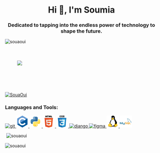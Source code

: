 <h1 align="center">Hi 👋, I'm Soumia</h1>
<h3 align="center">Dedicated to tapping into the endless power of technology to shape the future.</h3>

<p align="left"> <img src="https://komarev.com/ghpvc/?username=souaoui&label=Profile%20views&color=0e75b6&style=flat" alt="souaoui" /> </p>

<img src="https://media.giphy.com/media/QpVUMRUJGokfqXyfa1/giphy.gif" style="margin:40px;">
<p><br></p>
<p align="left"> <a href="https://github.com/ryo-ma/github-profile-trophy"><img src="https://github-profile-trophy.vercel.app/?username=souaoui" alt="SouaOui" /></a> </p>



<p align="left">
</p>

<h3 align="left">Languages and Tools:</h3>
<p align="left"> <a href="https://git-scm.com/" target="_blank" rel="noreferrer"> <img src="https://www.vectorlogo.zone/logos/git-scm/git-scm-icon.svg" alt="git" width="40" height="40"/> </a>  <a href="https://www.cprogramming.com/" target="_blank" rel="noreferrer"> <img src="https://raw.githubusercontent.com/devicons/devicon/master/icons/c/c-original.svg" alt="c" width="40" height="40"/> </a><a href="https://www.python.org" target="_blank" rel="noreferrer"> <img src="https://raw.githubusercontent.com/devicons/devicon/master/icons/python/python-original.svg" alt="python" width="40" height="40"/> </a>  <a href="https://www.w3.org/html/" target="_blank" rel="noreferrer"> <img src="https://raw.githubusercontent.com/devicons/devicon/master/icons/html5/html5-original-wordmark.svg" alt="html5" width="40" height="40"/> </a><a href="https://www.w3schools.com/css/" target="_blank" rel="noreferrer"> <img src="https://raw.githubusercontent.com/devicons/devicon/master/icons/css3/css3-original-wordmark.svg" alt="css3" width="40" height="40"/> </a> <a href="https://www.djangoproject.com/" target="_blank" rel="noreferrer"> <img src="https://cdn.worldvectorlogo.com/logos/django.svg" alt="django" width="40" height="40"/> </a> <a href="https://www.figma.com/" target="_blank" rel="noreferrer"> <img src="https://www.vectorlogo.zone/logos/figma/figma-icon.svg" alt="figma" width="40" height="40"/> </a>  <a href="https://www.linux.org/" target="_blank" rel="noreferrer"> <img src="https://raw.githubusercontent.com/devicons/devicon/master/icons/linux/linux-original.svg" alt="linux" width="40" height="40"/> </a> <a href="https://www.mysql.com/" target="_blank" rel="noreferrer"> <img src="https://raw.githubusercontent.com/devicons/devicon/master/icons/mysql/mysql-original-wordmark.svg" alt="mysql" width="40" height="40"/> </a> </p>
<p>&nbsp;<img align="center" src="https://github-readme-stats.vercel.app/api?username=souaoui&show_icons=true&locale=en" alt="souaoui" /></p>

<p><img align="center" src="https://github-readme-streak-stats.herokuapp.com/?user=souaoui&" alt="souaoui" /></p>
